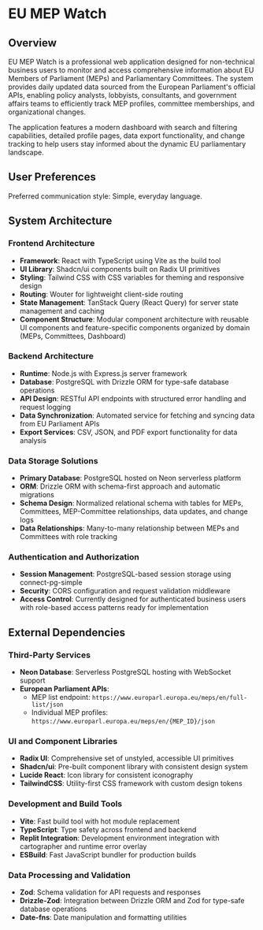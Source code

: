 # EU MEP Watch

## Overview

EU MEP Watch is a professional web application designed for non-technical business users to monitor and access comprehensive information about EU Members of Parliament (MEPs) and Parliamentary Committees. The system provides daily updated data sourced from the European Parliament's official APIs, enabling policy analysts, lobbyists, consultants, and government affairs teams to efficiently track MEP profiles, committee memberships, and organizational changes.

The application features a modern dashboard with search and filtering capabilities, detailed profile pages, data export functionality, and change tracking to help users stay informed about the dynamic EU parliamentary landscape.

## User Preferences

Preferred communication style: Simple, everyday language.

## System Architecture

### Frontend Architecture
- **Framework**: React with TypeScript using Vite as the build tool
- **UI Library**: Shadcn/ui components built on Radix UI primitives
- **Styling**: Tailwind CSS with CSS variables for theming and responsive design
- **Routing**: Wouter for lightweight client-side routing
- **State Management**: TanStack Query (React Query) for server state management and caching
- **Component Structure**: Modular component architecture with reusable UI components and feature-specific components organized by domain (MEPs, Committees, Dashboard)

### Backend Architecture
- **Runtime**: Node.js with Express.js server framework
- **Database**: PostgreSQL with Drizzle ORM for type-safe database operations
- **API Design**: RESTful API endpoints with structured error handling and request logging
- **Data Synchronization**: Automated service for fetching and syncing data from EU Parliament APIs
- **Export Services**: CSV, JSON, and PDF export functionality for data analysis

### Data Storage Solutions
- **Primary Database**: PostgreSQL hosted on Neon serverless platform
- **ORM**: Drizzle ORM with schema-first approach and automatic migrations
- **Schema Design**: Normalized relational schema with tables for MEPs, Committees, MEP-Committee relationships, data updates, and change logs
- **Data Relationships**: Many-to-many relationship between MEPs and Committees with role tracking

### Authentication and Authorization
- **Session Management**: PostgreSQL-based session storage using connect-pg-simple
- **Security**: CORS configuration and request validation middleware
- **Access Control**: Currently designed for authenticated business users with role-based access patterns ready for implementation

## External Dependencies

### Third-Party Services
- **Neon Database**: Serverless PostgreSQL hosting with WebSocket support
- **European Parliament APIs**: 
  - MEP list endpoint: `https://www.europarl.europa.eu/meps/en/full-list/json`
  - Individual MEP profiles: `https://www.europarl.europa.eu/meps/en/{MEP_ID}/json`

### UI and Component Libraries
- **Radix UI**: Comprehensive set of unstyled, accessible UI primitives
- **Shadcn/ui**: Pre-built component library with consistent design system
- **Lucide React**: Icon library for consistent iconography
- **TailwindCSS**: Utility-first CSS framework with custom design tokens

### Development and Build Tools
- **Vite**: Fast build tool with hot module replacement
- **TypeScript**: Type safety across frontend and backend
- **Replit Integration**: Development environment integration with cartographer and runtime error overlay
- **ESBuild**: Fast JavaScript bundler for production builds

### Data Processing and Validation
- **Zod**: Schema validation for API requests and responses
- **Drizzle-Zod**: Integration between Drizzle ORM and Zod for type-safe database operations
- **Date-fns**: Date manipulation and formatting utilities